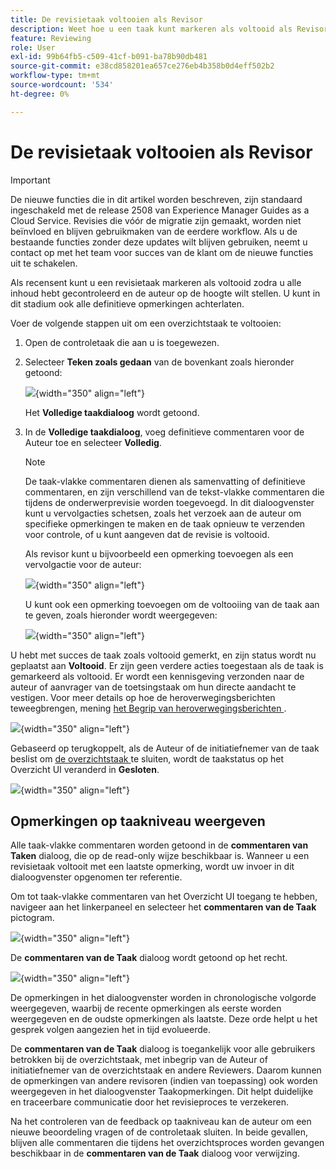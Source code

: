 ```yaml
---
title: De revisietaak voltooien als Revisor
description: Weet hoe u een taak kunt markeren als voltooid als Revisor in AEM Guides.
feature: Reviewing
role: User
exl-id: 99b64fb5-c509-41cf-b091-ba78b90db481
source-git-commit: e38cd858201ea657ce276eb4b358b0d4eff502b2
workflow-type: tm+mt
source-wordcount: '534'
ht-degree: 0%

---
```


# De revisietaak voltooien als Revisor

>[!IMPORTANT]
>
> De nieuwe functies die in dit artikel worden beschreven, zijn standaard ingeschakeld met de release 2508 van Experience Manager Guides as a Cloud Service. Revisies die vóór de migratie zijn gemaakt, worden niet beïnvloed en blijven gebruikmaken van de eerdere workflow. Als u de bestaande functies zonder deze updates wilt blijven gebruiken, neemt u contact op met het team voor succes van de klant om de nieuwe functies uit te schakelen.

Als recensent kunt u een revisietaak markeren als voltooid zodra u alle inhoud hebt gecontroleerd en de auteur op de hoogte wilt stellen. U kunt in dit stadium ook alle definitieve opmerkingen achterlaten.

Voer de volgende stappen uit om een overzichtstaak te voltooien:

1. Open de controletaak die aan u is toegewezen.
2. Selecteer **Teken zoals gedaan** van de bovenkant zoals hieronder getoond:

   ![](images/review-task-mark-as-done.png){width="350" align="left"}

   Het **Volledige taakdialoog** wordt getoond.
3. In de **Volledige taakdialoog**, voeg definitieve commentaren voor de Auteur toe en selecteer **Volledig**.

   >[!NOTE]
   >
   > De taak-vlakke commentaren dienen als samenvatting of definitieve commentaren, en zijn verschillend van de tekst-vlakke commentaren die tijdens de onderwerprevisie worden toegevoegd. In dit dialoogvenster kunt u vervolgacties schetsen, zoals het verzoek aan de auteur om specifieke opmerkingen te maken en de taak opnieuw te verzenden voor controle, of u kunt aangeven dat de revisie is voltooid.

   Als revisor kunt u bijvoorbeeld een opmerking toevoegen als een vervolgactie voor de auteur:

   ![](images/complete-task-dialog-followup.png){width="350" align="left"}

   U kunt ook een opmerking toevoegen om de voltooiing van de taak aan te geven, zoals hieronder wordt weergegeven:

   ![](images/complete-task-dialog.png){width="350" align="left"}


U hebt met succes de taak zoals voltooid gemerkt, en zijn status wordt nu geplaatst aan **Voltooid**. Er zijn geen verdere acties toegestaan als de taak is gemarkeerd als voltooid. Er wordt een kennisgeving verzonden naar de auteur of aanvrager van de toetsingstaak om hun directe aandacht te vestigen. Voor meer details op hoe de heroverwegingsberichten teweegbrengen, mening [ het Begrip van heroverwegingsberichten ](./review-understanding-review-notifications.md).

![](images/task-completed-status.png){width="350" align="left"}

Gebaseerd op terugkoppelt, als de Auteur of de initiatiefnemer van de taak beslist om [ de overzichtstaak ](./review-close-review-task.md) te sluiten, wordt de taakstatus op het Overzicht UI veranderd in **Gesloten**.

![](images/review-status-closed-review-ui.png){width="350" align="left"}

## Opmerkingen op taakniveau weergeven

Alle taak-vlakke commentaren worden getoond in de **commentaren van Taken** dialoog, die op de read-only wijze beschikbaar is. Wanneer u een revisietaak voltooit met een laatste opmerking, wordt uw invoer in dit dialoogvenster opgenomen ter referentie.

Om tot taak-vlakke commentaren van het Overzicht UI toegang te hebben, navigeer aan het linkerpaneel en selecteer het **commentaren van de Taak** pictogram.

![](images/task-comments-icon.png){width="350" align="left"}

De **commentaren van de Taak** dialoog wordt getoond op het recht.

![](images/task-comments-reviewer.png){width="350" align="left"}

De opmerkingen in het dialoogvenster worden in chronologische volgorde weergegeven, waarbij de recente opmerkingen als eerste worden weergegeven en de oudste opmerkingen als laatste. Deze orde helpt u het gesprek volgen aangezien het in tijd evolueerde.

De **commentaren van de Taak** dialoog is toegankelijk voor alle gebruikers betrokken bij de overzichtstaak, met inbegrip van de Auteur of initiatiefnemer van de overzichtstaak en andere Reviewers. Daarom kunnen de opmerkingen van andere revisoren (indien van toepassing) ook worden weergegeven in het dialoogvenster Taakopmerkingen. Dit helpt duidelijke en traceerbare communicatie door het revisieproces te verzekeren.

Na het controleren van de feedback op taakniveau kan de auteur om een nieuwe beoordeling vragen of de controletaak sluiten. In beide gevallen, blijven alle commentaren die tijdens het overzichtsproces worden gevangen beschikbaar in de **commentaren van de Taak** dialoog voor verwijzing.
